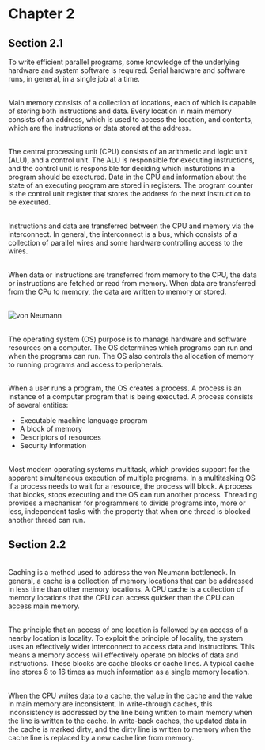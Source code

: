 # Chapter 2

## Section 2.1

To write efficient parallel programs, some knowledge of the underlying hardware and system software is required.  Serial hardware and software runs, in general, in a single job at a time.
<br /><br />

Main memory consists of a collection of locations, each of which is capable of storing both instructions and data.  Every location in main memory consists of an address, which is used to access the location, and contents, which are the instructions or data stored at the address.
<br /><br />

The central processing unit (CPU) consists of an arithmetic and logic unit (ALU), and a control unit.  The ALU is responsible for executing instructions, and the control unit is responsible for deciding which insturctions in a program should be exectured.  Data in the CPU and information about the state of an executing program are stored in registers.  The program counter is the control unit register that stores the address fo the next instruction to be executed.
<br /><br />

Instructions and data are transferred between the CPU and memory via the interconnect.  In general, the interconnect is a bus, which consists of a collection of parallel wires and some hardware controlling access to the wires.
<br /><br />

When data or instructions are transferred from memory to the CPU, the data or instructions are fetched or read from memory.  When data are transferred from the CPu to memory, the data are written to memory or stored.
<br /><br />

![von Neumann](https://github.com/radixon/C_InParallel/assets/59415488/4ef1139c-d7b8-4385-8e1b-76dde4206980)
<br /><br />

The operating system (OS) purpose is to manage hardware and software resources on a computer.  The OS determines which programs can run and when the programs can run.  The OS also controls the allocation of memory to running programs and access to peripherals.
<br /><br />

When a user runs a program, the OS creates a process.  A process is an instance of a computer program that is being executed.  A process consists of several entities:
+ Executable machine language program
+ A block of memory
+ Descriptors of resources
+ Security Information
<br /><br />

Most modern operating systems multitask, which provides support for the apparent simultaneous execution of multiple programs.  In a multitasking OS if a process needs to wait for a resource, the process will block.  A process that blocks, stops executing and the OS can run another process.  Threading provides a mechanism for programmers to divide programs into, more or less, independent tasks with the property that when one thread is blocked another thread can run.

## Section 2.2
<br />
Caching is a method used to address the von Neumann bottleneck.  In general, a cache is a collection of memory locations that can be addressed in less time than other memory locations.  A CPU cache is a collection of memory locations that the CPU can access quicker than the CPU can access main memory.
<br /><br />

The principle that an access of one location is followed by an access of a nearby location is locality.  To exploit the principle of locality, the system uses an effectively wider interconnect to access data and instructions.  This means a memory access will effectively operate on blocks of data and instructions.  These blocks are cache blocks or cache lines.  A typical cache line stores 8 to 16 times as much information as a single memory location.
<br /><br />

When the CPU writes data to a cache, the value in the cache and the value in main memory are inconsistent.  In write-through caches, this inconsistency is addressed by the line being written to main memory when the line is written to the cache.  In write-back caches, the updated data in the cache is marked dirty, and the dirty line is written to memory when the cache line is replaced by a new cache line from memory.
<br />
